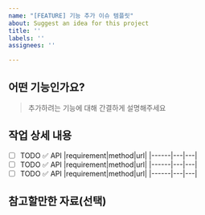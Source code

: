```yaml
---
name: "[FEATURE] 기능 추가 이슈 템플릿"
about: Suggest an idea for this project
title: ''
labels: ''
assignees: ''

---
```


## 어떤 기능인가요?
> 추가하려는 기능에 대해 간결하게 설명해주세요

## 작업 상세 내용
- [ ] TODO
✅ API
|requirement|method|url|
|------|---|---|
- [ ] TODO
✅ API
|requirement|method|url|
|------|---|---|
- [ ] TODO
✅ API
|requirement|method|url|
|------|---|---|

## 참고할만한 자료(선택)
